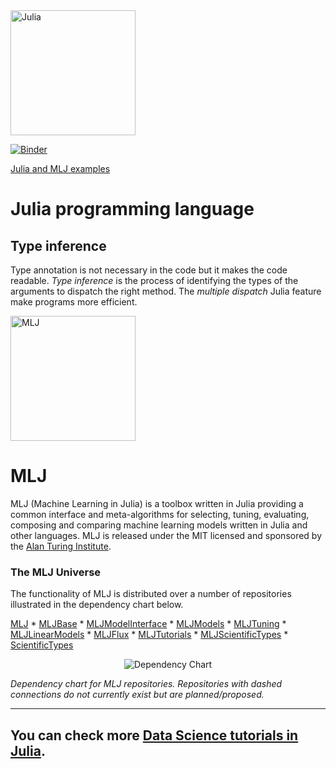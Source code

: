 <img src="https://julialang.org/assets/infra/logo.svg" alt="Julia" width="200" style="max-width:100%;">

[![Binder](https://mybinder.org/badge_logo.svg)](https://mybinder.org/v2/gh/darenasc/mlj-tutorials/master)

[Julia and MLJ examples](README.ipynb)

# Julia programming language

## Type inference 

Type annotation is not necessary in the code but it makes the code readable. *Type inference* is the process of identifying the types of the arguments to dispatch the right method. The *multiple dispatch* Julia feature make programs more efficient.

<img src="https://github.com/alan-turing-institute/MLJ.jl/raw/master/material/MLJLogo2.svg?sanitize=true" alt="MLJ" width="200" style="max-width:100%;">

# MLJ

MLJ (Machine Learning in Julia) is a toolbox written in Julia providing a common interface and meta-algorithms for selecting, tuning, evaluating, composing and comparing machine learning models written in Julia and other languages. MLJ is released under the MIT licensed and sponsored by the [Alan Turing Institute](https://www.turing.ac.uk/).

### The MLJ Universe

The functionality of MLJ is distributed over a number of repositories
illustrated in the dependency chart below.

[MLJ](https://github.com/alan-turing-institute/MLJ) * [MLJBase](https://github.com/alan-turing-institute/MLJBase.jl) * [MLJModelInterface](https://github.com/alan-turing-institute/MLJModelInterface.jl) * [MLJModels](https://github.com/alan-turing-institute/MLJModels.jl) * [MLJTuning](https://github.com/alan-turing-institute/MLJTuning.jl) * [MLJLinearModels](https://github.com/alan-turing-institute/MLJLinearModels.jl) * [MLJFlux](https://github.com/alan-turing-institute/MLJFlux.jl) * [MLJTutorials](https://github.com/alan-turing-institute/MLJTutorials) * [MLJScientificTypes](https://github.com/alan-turing-institute/MLJScientificTypes.jl) * [ScientificTypes](https://github.com/alan-turing-institute/ScientificTypes.jl)


<div align="center">
    <img src="https://github.com/alan-turing-institute/MLJ.jl/raw/master/material/MLJ_stack.svg?sanitize=true" alt="Dependency Chart">
</div>

*Dependency chart for MLJ repositories. Repositories with dashed
connections do not currently exist but are planned/proposed.*

---

## You can check more [Data Science tutorials in Julia](https://alan-turing-institute.github.io/DataScienceTutorials.jl/).